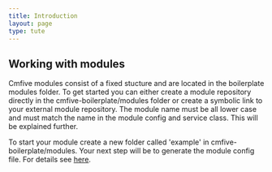```yaml
---
title: Introduction
layout: page
type: tute
---
```


## Working with modules

Cmfive modules consist of a fixed stucture and are located in the boilerplate modules folder.
To get started you can either create a module repository directly in the cmfive-boilerplate/modules folder or create a symbolic link to your external module repository.
The module name must be all lower case and must match the name in the module config and service class. This will be explained further. 

To start your module create a new folder called 'example' in cmfive-boilerplate/modules.
Your next step will be to generate the module config file. For details see [here](creatingAConfig).


